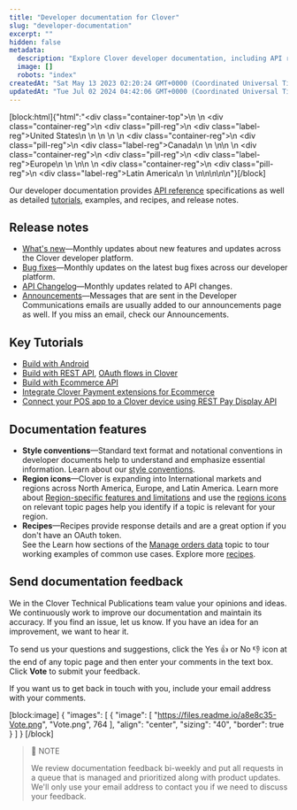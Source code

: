 ```yaml
---
title: "Developer documentation for Clover"
slug: "developer-documentation"
excerpt: ""
hidden: false
metadata: 
  description: "Explore Clover developer documentation, including API reference specifications, detailed tutorials, examples, and recipes, as well as release notes. Stay up-to-date with new features and updates."
  image: []
  robots: "index"
createdAt: "Sat May 13 2023 02:20:24 GMT+0000 (Coordinated Universal Time)"
updatedAt: "Tue Jul 02 2024 04:42:06 GMT+0000 (Coordinated Universal Time)"
---
```

<meta name=" description" content="Explore Clover developer documentation, including API reference specifications, detailed tutorials, examples, and recipes, as well as release notes. Stay up-to-date with new features and updates.">

[block:html]{"html":"<div class=\"container-top\">\n  <!--United States-->\n  <div class=\"container-reg\">\n    <div class=\"pill-reg\">\n      <div class=\"label-reg\">United States</div>\n    </div>\n  </div>\n  \n  <!--Canada-->\n  <div class=\"container-reg\">\n    <div class=\"pill-reg\">\n      <div class=\"label-reg\">Canada</div>\n    </div>\n  </div>\n\n  <!--Europe-->\n  <div class=\"container-reg\">\n    <div class=\"pill-reg\">\n      <div class=\"label-reg\">Europe</div>\n    </div>\n  </div>\n\n  <!--Latin America-->\n  <div class=\"container-reg\">\n    <div class=\"pill-reg\">\n      <div class=\"label-reg\">Latin America</div>\n    </div>\n  </div>\n</div>\n\n\n<!--Css-->\n<style>\n.container-top {\n  top: -15px;\n  position: relative;\n  margin-bottom: -5px;\n}\n\n.container-reg {\n  align-items: center;\n  min-width: auto; \n  width: fit-content;\n  text-align: left;\n  overflow: auto;\n  display: inline-block; \n}\n\n/*Pill format REG*/\n.pill-reg {\n  background: #44BB44;\n  border: .5px solid #44BB44;\n  margin-left: 5px;\n  overflow: auto;\n  display: flex; \n  justify-content: center; \n  align-items: center; \n  border-radius: 10px;\n  height: 1.8rem;\n  margin-top: 10px;\n  margin-bottom: 1.5px; \n  padding: 0 10px; \n}\n\n/*Text FORMAT inside REG pills */\n.pill-reg .label-reg, \n.pill-reg__addon .label-reg \n{\n  font-style: normal;\n  font-weight: normal;\n  font-size: 12px;\n  color: #fff;\n  vertical-align: middle;\n  margin: 0;\n  padding: 0 5px;\n}\n</style>"}[/block]

Our developer documentation provides [API reference](https://docs.clover.com/reference/api-reference-overview) specifications as well as detailed [tutorials](doc:home), examples, and recipes, and release notes.

## Release notes

- [What's new](doc:whats-new)—Monthly updates about new features and updates across the Clover developer platform.
- [Bug fixes](doc:bug-fixes)—Monthly updates on the latest bug fixes across our developer platform.
- [API Changelog](https://docs.clover.com/changelog)—Monthly updates related to API changes.
- [Announcements](doc:release-notes-announcements)—Messages that are sent in the Developer Communications emails are usually added to our announcements page as well. If you miss an email, check our Announcements.

## Key Tutorials

- [Build with Android](doc:clover-development-basics-android)
- [Build with REST API](doc:clover-development-basics-web-app), [OAuth flows in Clover](https://docs.clover.com/docs/oauth-flows-in-clover)
- [Build with Ecommerce API](doc:clover-development-basics-ecommerce)
- [Integrate Clover Payment extensions for Ecommerce](doc:clover-payment-plugins)
- [Connect your POS app to a Clover device using REST Pay Display API](doc:rest-pay-intro)

## Documentation features

- **Style conventions**—Standard text format and notational conventions in developer documents help to understand and emphasize essential information. Learn about our [style conventions](doc:text-formatting-conventions).
- **Region icons**—Clover is expanding into International markets and regions across North America, Europe, and Latin America. Learn more about [Region-specific features and limitations](doc:region-specific-features) and use the [regions icons](https://docs.clover.com/docs/region-specific-features#use-region-specific-topics-in-the-developer-docs-portal) on relevant topic pages help you identify if a topic is relevant for your region. 
- **Recipes**—Recipes provide response details and are a great option if you don't have an OAuth token.  
  See the Learn how sections of the [Manage orders data](doc:working-with-orders) topic to tour working examples of common use cases. Explore more [recipes](https://docs.clover.com/recipes).

## Send documentation feedback

We in the Clover Technical Publications team value your opinions and ideas. We continuously work to improve our documentation and maintain its accuracy. If you find an issue, let us know. If you have an idea for an improvement, we want to hear it. 

To send us your questions and suggestions, click the  Yes 👍 or  No 👎 icon at the end of any topic page and then enter your comments in the text box. Click **Vote** to submit your feedback. 

If you want us to get back in touch with you, include your email address with your comments. 

[block:image]
{
  "images": [
    {
      "image": [
        "https://files.readme.io/a8e8c35-Vote.png",
        "Vote.png",
        764
      ],
      "align": "center",
      "sizing": "40",
      "border": true
    }
  ]
}
[/block]


> 📘 NOTE
> 
> We review documentation feedback bi-weekly and put all requests in a queue that is managed and prioritized along with product updates. We'll only use your email address to contact you if we need to discuss your feedback.

